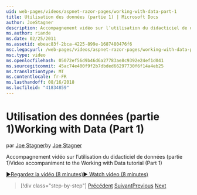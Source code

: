 ```yaml
---
uid: web-pages/videos/aspnet-razor-pages/working-with-data-part-1
title: Utilisation des données (partie 1) | Microsoft Docs
author: JoeStagner
description: Accompagnement vidéo sur l’utilisation du didacticiel de données (partie 1)
ms.author: riande
ms.date: 02/25/2011
ms.assetid: ebeac83f-2bca-4225-899e-1687480476f6
msc.legacyurl: /web-pages/videos/aspnet-razor-pages/working-with-data-part-1
msc.type: video
ms.openlocfilehash: 05072ef56d9b46d6a27783ae8c9392e24ef1d041
ms.sourcegitcommit: 45ac74e400f9f2b7dbded66297730f6f14a4eb25
ms.translationtype: MT
ms.contentlocale: fr-FR
ms.lasthandoff: 08/16/2018
ms.locfileid: "41834859"
---
```

<a name="working-with-data-part-1"></a><span data-ttu-id="d66ba-103">Utilisation des données (partie 1)</span><span class="sxs-lookup"><span data-stu-id="d66ba-103">Working with Data (Part 1)</span></span>
====================
<span data-ttu-id="d66ba-104">par [Joe Stagner](https://github.com/JoeStagner)</span><span class="sxs-lookup"><span data-stu-id="d66ba-104">by [Joe Stagner](https://github.com/JoeStagner)</span></span>

<span data-ttu-id="d66ba-105">Accompagnement vidéo sur l’utilisation du didacticiel de données (partie 1)</span><span class="sxs-lookup"><span data-stu-id="d66ba-105">Video accompaniment to the Working with Data tutorial (Part 1)</span></span>

[<span data-ttu-id="d66ba-106">&#9654;Regardez la vidéo (8 minutes)</span><span class="sxs-lookup"><span data-stu-id="d66ba-106">&#9654; Watch video (8 minutes)</span></span>](https://channel9.msdn.com/Blogs/ASP-NET-Site-Videos/working-with-data-part-1)

> [!div class="step-by-step"]
> <span data-ttu-id="d66ba-107">[Précédent](working-with-forms-part-2.md)
> [Suivant](working-with-data-part-2.md)</span><span class="sxs-lookup"><span data-stu-id="d66ba-107">[Previous](working-with-forms-part-2.md)
[Next](working-with-data-part-2.md)</span></span>
